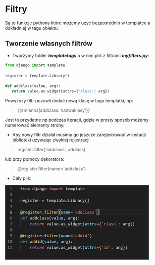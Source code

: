# Filtry

Są to funkcje pythona które możemy użyć bezpośrednio w templatce a dokładniej w tagu obiektu. 

## Tworzenie własnych filtrów

- Tworzymy folder ***templatetags*** a w nim plik z filtrami  ***myfilters.py***:

 ```python
 from django import template

 register = template.Library()

 def addclass(value, arg):
    return value.as_widget(attrs={'class': arg})

 ```

 Powyższy filtr pozowli dodać nową klasę w tagu templatki, np:

 > {{zmienna|addclass:'nazwaklasy'}}

 Jest to przydatne np podczas iteracji, gdzie w prosty sposób możemy numerować elementy strony.

- Aby nowy filtr działał musimy go jeszcze zarejestrować w instacji biblioteki używając zwykłej rejestracji:

 > register.filter('addclass', addlass)

 lub przy pomocy dekoratora:

 >@register.filter(name='addclass')

- Cały plik:

 ![Filtry](images/filters.png)